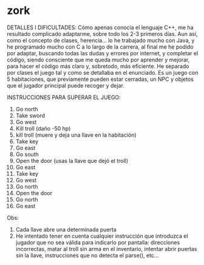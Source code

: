 # zork

DETALLES I DIFICULTADES:
Cómo apenas conocía el lenguaje C++, me ha resultado complicado adaptarme, sobre todo los 2-3 primeros días. Aun así, como el concepto de clases, herencia… lo he trabajado mucho con Java, y he programado mucho con C a lo largo de la carrera, al final me he podido por adaptar, buscando todas las dudas y errores por internet, y completar el código, siendo consciente que me queda mucho por aprender y mejorar, para hacer el código más claro y, sobretodo, más eficiente. 
He separado por clases el juego tal y como se detallaba en el enunciado. 
Es un juego con 5 habitaciones, que previamente pueden estar cerradas, un NPC y objetos que el jugador principal puede recoger y dejar.  

INSTRUCCIONES PARA SUPERAR EL JUEGO:
1. Go north
2. Take sword
3. Go west
4. Kill troll (daño -50 hp)
5. kill troll (muere y deja una llave en la habitación)
6. Take key
7. Go east
8. Go south
9. Open the door (usas la llave que dejó el troll)
10. Go east
11. Take key
12. Go west
13. Go north
14. Open the door
15. Go north
16. Go east

Obs: 
1. Cada llave abre una determinada puerta
2. He intentado tener en cuenta cualquier instrucción que introduzca el jugador que no sea válida para indicarlo por pantalla: direcciones incorrectas, matar al troll sin arma en el inventario, intentar abrir puertas sin la llave, instrucciones que no detecta el parse(), etc…  
